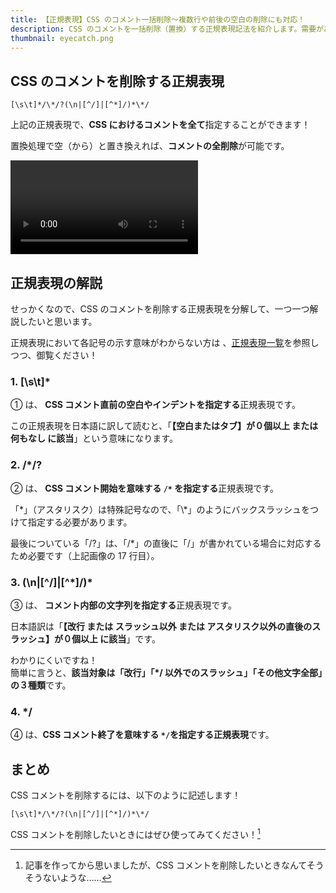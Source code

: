 ```yaml
---
title: 【正規表現】CSS のコメント一括削除～複数行や前後の空白の削除にも対応！
description: CSS のコメントを一括削除（置換）する正規表現記法を紹介します。需要があるのかわかりませんが……。
thumbnail: eyecatch.png
---
```


## CSS のコメントを削除する正規表現

```regexp
[\s\t]*/\*/?(\n|[^/]|[^*]/)*\*/
```

上記の正規表現で、<span class="marker-red">**CSS におけるコメントを全て**</span>指定することができます！

置換処理で空（から）と置き換えれば、<span class="marker-blue">**コメントの全削除**</span>が可能です。

<video autoplay loop src="/assets/web/css/regexp-delete-css-comment/delete-css-comment-on-vscode.mp4"></video>

## 正規表現の解説

せっかくなので、CSS のコメントを削除する正規表現を分解して、一つ一つ解説したいと思います。

<img-in-post src="regexp-delete-css-block-separate.png" alt="CSSコメント削除～正規表現ブロック分け" ></img-in-post>

正規表現において各記号の示す意味がわからない方は 、[正規表現一覧](https://gimite.net/help/devas-ja/all_regex.html)を参照しつつ、御覧ください！

### 1. [\s\t]\*

<img-in-post src="regexp-delete-css-block-separate.png" alt="CSSコメント削除～正規表現ブロック分け"></img-in-post>

① は、 <span class="marker-red">**CSS コメント直前の空白やインデントを指定する**</span>正規表現です。

この正規表現を日本語に訳して読むと、「<span class="marker-blue">**【空白またはタブ】が０個以上 または 何もなし に該当**</span>」という意味になります。

<img-in-post src="regexp-delete-css-block1.png" alt="CSSコメント削除～正規表現指定箇所1"></img-in-post>

### 2. /\*/?

<img-in-post src="regexp-delete-css-block-separate.png" alt="CSSコメント削除～正規表現ブロック分け"></img-in-post>

② は、 <span class="marker-red">**CSS コメント開始を意味する `/*` を指定する**</span>正規表現です。

<img-in-post src="regexp-delete-css-block2.png" alt="CSSコメント削除～正規表現指定箇所2"></img-in-post>

「\*」（アスタリスク）は特殊記号なので、「\\\*」のようにバックスラッシュをつけて指定する必要があります。

最後についている「/?」は、「/\*」の直後に「/」が書かれている場合に対応するため必要です（上記画像の 17 行目）。

### 3. (\n|[^/]|[^*]/)\*

<img-in-post src="regexp-delete-css-block-separate.png" alt="CSSコメント削除～正規表現ブロック分け"></img-in-post>

③ は、 <span class="marker-red">**コメント内部の文字列を指定する**</span>正規表現です。

<img-in-post src="regexp-delete-css-block3.png" alt="CSSコメント削除～正規表現指定箇所3"></img-in-post>

日本語訳は「**【改行 または スラッシュ以外 または アスタリスク以外の直後のスラッシュ】が０個以上 に該当**」です。

わかりにくいですね！<br>簡単に言うと、<span class="marker-blue">**該当対象は「改行」「\*/ 以外でのスラッシュ」「その他文字全部」の３種類**</span>です。

### 4. \*/

④ は、<span class="marker-red">**CSS コメント終了を意味する `*/`を指定する正規表現**</span>です。

<img-in-post src="regexp-delete-css-block4.png" alt="CSSコメント削除～正規表現指定箇所4"></img-in-post>

## まとめ

CSS コメントを削除するには、以下のように記述します！

```regexp
[\s\t]*/\*/?(\n|[^/]|[^*]/)*\*/
```

CSS コメントを削除したいときにはぜひ使ってみてください！[^1]

[^1]: 記事を作ってから思いましたが、CSS コメントを削除したいときなんてそうそうないような……
